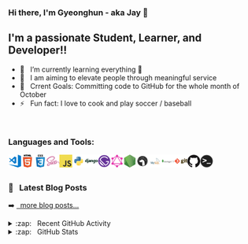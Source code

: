### Hi there, I'm Gyeonghun - aka Jay 👋

## I'm a passionate Student, Learner, and Developer!!

- 🌱 &nbsp; I’m currently learning everything 🤣
- 🌈 &nbsp; I am aiming to elevate people through meaningful service
- 🥅 &nbsp; Crrent Goals: Committing code to GitHub for the whole month of October
- ⚡ &nbsp; Fun fact: I love to cook and play soccer / baseball

<br />

### Languages and Tools:

<img align="left" alt="Visual Studio Code" width="26px" src="https://raw.githubusercontent.com/github/explore/80688e429a7d4ef2fca1e82350fe8e3517d3494d/topics/visual-studio-code/visual-studio-code.png" />
<img align="left" alt="HTML5" width="26px" src="https://raw.githubusercontent.com/github/explore/80688e429a7d4ef2fca1e82350fe8e3517d3494d/topics/html/html.png" />
<img align="left" alt="CSS3" width="26px" src="https://raw.githubusercontent.com/github/explore/80688e429a7d4ef2fca1e82350fe8e3517d3494d/topics/css/css.png" />
<img align="left" alt="Sass" width="26px" src="https://raw.githubusercontent.com/github/explore/80688e429a7d4ef2fca1e82350fe8e3517d3494d/topics/sass/sass.png" />
<img align="left" alt="JavaScript" width="26px" src="https://raw.githubusercontent.com/github/explore/80688e429a7d4ef2fca1e82350fe8e3517d3494d/topics/javascript/javascript.png" />
<img align="left" alt="Python" width="26px" src="https://raw.githubusercontent.com/github/explore/80688e429a7d4ef2fca1e82350fe8e3517d3494d/topics/python/python.png" />
<img align="left" alt="Django" width="26px" src="https://raw.githubusercontent.com/github/explore/80688e429a7d4ef2fca1e82350fe8e3517d3494d/topics/django/django.png" />
<img align="left" alt="React" width="26px" src="https://raw.githubusercontent.com/github/explore/e94815998e4e0713912fed477a1f346ec04c3da2/topics/gatsby/gatsby.png" />
<img align="left" alt="GraphQL" width="26px" src="https://raw.githubusercontent.com/github/explore/80688e429a7d4ef2fca1e82350fe8e3517d3494d/topics/graphql/graphql.png" />
<img align="left" alt="Node.js" width="26px" src="https://raw.githubusercontent.com/github/explore/80688e429a7d4ef2fca1e82350fe8e3517d3494d/topics/nodejs/nodejs.png" />
<img align="left" alt="Deno" width="26px" src="https://raw.githubusercontent.com/github/explore/361e2821e2dea67711cde99c9c40ed357061cf27/topics/deno/deno.png" />
<img align="left" alt="MySQL" width="26px" src="https://raw.githubusercontent.com/github/explore/80688e429a7d4ef2fca1e82350fe8e3517d3494d/topics/mysql/mysql.png" />
<img align="left" alt="MongoDB" width="26px" src="https://raw.githubusercontent.com/github/explore/80688e429a7d4ef2fca1e82350fe8e3517d3494d/topics/mongodb/mongodb.png" />
<img align="left" alt="Git" width="26px" src="https://raw.githubusercontent.com/github/explore/80688e429a7d4ef2fca1e82350fe8e3517d3494d/topics/git/git.png" />
<img align="left" alt="GitHub" width="26px" src="https://raw.githubusercontent.com/github/explore/78df643247d429f6cc873026c0622819ad797942/topics/github/github.png" />
<img align="left" alt="Terminal" width="26px" src="https://raw.githubusercontent.com/github/explore/80688e429a7d4ef2fca1e82350fe8e3517d3494d/topics/terminal/terminal.png" />

<br />
<br />

### 📕 &nbsp; Latest Blog Posts

<!-- BLOG-POST-LIST:START -->
<!-- BLOG-POST-LIST:END -->

➡️ [ &nbsp; more blog posts...]()

<details>
  <summary>:zap:   &nbsp;  Recent GitHub Activity</summary>
  
<!--START_SECTION:activity-->
1. 💪 Opened PR [#3](https://github.com/Gyeonghun-Park/shipping_line-django/pull/3) in [Gyeonghun-Park/shipping_line-django](https://github.com/Gyeonghun-Park/shipping_line-django)
2. 🎉 Merged PR [#2](https://github.com/Gyeonghun-Park/shipping_line-django/pull/2) in [Gyeonghun-Park/shipping_line-django](https://github.com/Gyeonghun-Park/shipping_line-django)
3. ❌ Reopened PR [#2](https://github.com/Gyeonghun-Park/shipping_line-django/pull/2) in [Gyeonghun-Park/shipping_line-django](https://github.com/Gyeonghun-Park/shipping_line-django)
4. ❌ Closed PR [#2](https://github.com/Gyeonghun-Park/shipping_line-django/pull/2) in [Gyeonghun-Park/shipping_line-django](https://github.com/Gyeonghun-Park/shipping_line-django)
5. 💪 Opened PR [#2](https://github.com/Gyeonghun-Park/shipping_line-django/pull/2) in [Gyeonghun-Park/shipping_line-django](https://github.com/Gyeonghun-Park/shipping_line-django)
<!--END_SECTION:activity-->

</details>

<details>
  <summary>:zap:   &nbsp;  GitHub Stats</summary>

  <img align="left" alt="Gyeonghun's GitHub Stats" src="https://github-readme-stats.gyeonghun-park.vercel.app/api?username=Gyeonghun&show_icons=true&hide_border=true&hide=stars" />

</details>
